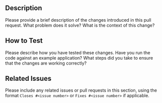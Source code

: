 <!--
Thank you for submitting a Pull Request.

This code is leveraged to monitor critical services. Please consider the following:
* Tests are required.
* Performance matters.
* Features that are specific to just your app are unlikely to make it in.

Ensure that your Pull Request title adheres to our Conventional Commit standards
as described in CONTRIBUTING.md

Please update the Pull Request description to add relevant context or documentation about
the submitted change.
-->
## Description

Please provide a brief description of the changes introduced in this pull request.
What problem does it solve? What is the context of this change?

## How to Test

Please describe how you have tested these changes. Have you run the code against an example application?
What steps did you take to ensure that the changes are working correctly?

## Related Issues

Please include any related issues or pull requests in this section, using the format `Closes #<issue number>` or `Fixes #<issue number>` if applicable.